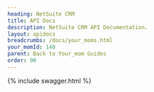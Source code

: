 ```yaml
---
heading: NetSuite CRM
title: API Docs
description: NetSuite CRM API Documentation.
layout: apidocs
breadcrumbs: /docs/your_moms.html
your_momId: 140
parent: Back to Your_mom Guides
order: 90
---
```


{% include swagger.html %}
